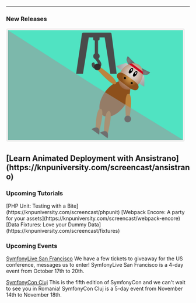<hr>
<h3 style="font-weight: bold;">New Releases</h3>

[<img class="center-block" style="border: solid 5px #efefee; border-radius: 5px; height: 300px;" src="/images/ansistrano.png" alt="Ansistrano Tutorial Image"/>](https://knpuniversity.com/screencast/ansistrano)
<h2 class="text-center">[Learn Animated Deployment with Ansistrano](https://knpuniversity.com/screencast/ansistrano)</h2>


<h3 style="font-weight: bold;">Upcoming Tutorials</h3>
[PHP Unit: Testing with a Bite](https://knpuniversity.com/screencast/phpunit)
[Webpack Encore: A party for your assets](https://knpuniversity.com/screencast/webpack-encore)
[Data Fixtures: Love your Dummy Data](https://knpuniversity.com/screencast/fixtures)

<h3 style="font-weight: bold;">Upcoming Events</h3>

[SymfonyLive San Francisco](sanfrancisco2017.live.symfony.com)
We have a few tickets to giveaway for the US conference, messages us to enter!
SymfonyLive San Francisco is a 4-day event from October 17th to 20th.

[SymfonyCon Cluj](clujcon2017.symfony.com)
This is the fifth edition of SymfonyCon and we can't wait to see you in Romania!
SymfonyCon Cluj is a 5-day event from November 14th to November 18th.
